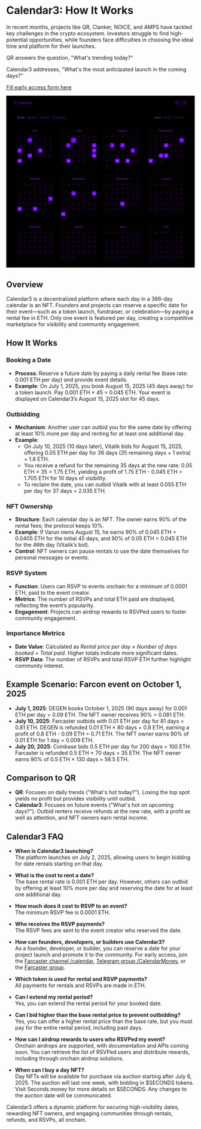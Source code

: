 # Calendar3: How It Works

In recent months, projects like QR, Clanker, NOICE, and AMPS have tackled key challenges in the crypto ecosystem. Investors struggle to find high-potential opportunities, while founders face difficulties in choosing the ideal time and platform for their launches. 

QR answers the question, "What's trending today?" 

Calendar3 addresses, "What's the most anticipated launch in the coming days?"

[Fill early access form here](https://forms.gle/YZtGvYov3R6svGHJ7)


![Calendar3](https://raw.githubusercontent.com/YazhisaiSivanathan/Seconds/refs/heads/main/sscalendar.webp)


## Overview

Calendar3 is a decentralized platform where each day in a 366-day calendar is an NFT. Founders and projects can reserve a specific date for their event—such as a token launch, fundraiser, or celebration—by paying a rental fee in ETH. Only one event is featured per day, creating a competitive marketplace for visibility and community engagement.

## How It Works

### Booking a Date

- **Process**: Reserve a future date by paying a daily rental fee (base rate: 0.001 ETH per day) and provide event details.
- **Example**: On July 1, 2025, you book August 15, 2025 (45 days away) for a token launch. Pay 0.001 ETH × 45 = 0.045 ETH. Your event is displayed on Calendar3’s August 15, 2025 slot for 45 days.

### Outbidding

- **Mechanism**: Another user can outbid you for the same date by offering at least 10% more per day and renting for at least one additional day.
- **Example**:
  - On July 10, 2025 (10 days later), Vitalik bids for August 15, 2025, offering 0.05 ETH per day for 36 days (35 remaining days + 1 extra) = 1.8 ETH.
  - You receive a refund for the remaining 35 days at the new rate: 0.05 ETH × 35 = 1.75 ETH, yielding a profit of 1.75 ETH - 0.045 ETH = 1.705 ETH for 10 days of visibility.
  - To reclaim the date, you can outbid Vitalik with at least 0.055 ETH per day for 37 days = 2.035 ETH.

### NFT Ownership

- **Structure**: Each calendar day is an NFT. The owner earns 90% of the rental fees; the protocol keeps 10%.
- **Example**: If Varun owns August 15, he earns 90% of 0.045 ETH = 0.0405 ETH for the initial 45 days, and 90% of 0.05 ETH = 0.045 ETH for the 46th day (Vitalik’s bid).
- **Control**: NFT owners can pause rentals to use the date themselves for personal messages or events.

### RSVP System

- **Function**: Users can RSVP to events onchain for a minimum of 0.0001 ETH, paid to the event creator.
- **Metrics**: The number of RSVPs and total ETH paid are displayed, reflecting the event’s popularity.
- **Engagement**: Projects can airdrop rewards to RSVPed users to foster community engagement.

### Importance Metrics

- **Date Value**: Calculated as *Rental price per day × Number of days booked = Total paid*. Higher totals indicate more significant dates.
- **RSVP Data**: The number of RSVPs and total RSVP ETH further highlight community interest.

## Example Scenario: Farcon event on October 1, 2025

- **July 1, 2025**: DEGEN books October 1, 2025 (90 days away) for 0.001 ETH per day = 0.09 ETH. The NFT owner receives 90% = 0.081 ETH.
- **July 10, 2025**: Farcaster outbids with 0.01 ETH per day for 81 days = 0.81 ETH. DEGEN is refunded 0.01 ETH × 80 days = 0.8 ETH, earning a profit of 0.8 ETH - 0.09 ETH = 0.71 ETH. The NFT owner earns 90% of 0.01 ETH for 1 day = 0.009 ETH.
- **July 20, 2025**: Coinbase bids 0.5 ETH per day for 200 days = 100 ETH. Farcaster is refunded 0.5 ETH × 70 days = 35 ETH. The NFT owner earns 90% of 0.5 ETH × 130 days = 58.5 ETH.

## Comparison to QR

- **QR**: Focuses on daily trends ("What's hot today?"). Losing the top spot yields no profit but provides visibility until outbid.
- **Calendar3**: Focuses on future events ("What's hot on upcoming days?"). Outbid renters receive refunds at the new rate, with a profit as well as attention, and NFT owners earn rental income.

## Calendar3 FAQ

- **When is Calendar3 launching?**  
  The platform launches on July 2, 2025, allowing users to begin bidding for date rentals starting on that day.

- **What is the cost to rent a date?**  
  The base rental rate is 0.001 ETH per day. However, others can outbid by offering at least 10% more per day and reserving the date for at least one additional day.

- **How much does it cost to RSVP to an event?**  
  The minimum RSVP fee is 0.0001 ETH.

- **Who receives the RSVP payments?**  
  The RSVP fees are sent to the event creator who reserved the date.

- **How can founders, developers, or builders use Calendar3?**  
  As a founder, developer, or builder, you can reserve a date for your project launch and promote it to the community. For early access, join the [Farcaster channel /calendar](https://farcaster.xyz/~/channel/calendar), [Telegram group /CalendarMoney](https://t.me/CalendarMoney), or the [Farcaster group](https://farcaster.xyz/~/group/QNP4XsWqSZwQqj0gAqDwfw).

- **Which token is used for rental and RSVP payments?**  
  All payments for rentals and RSVPs are made in ETH.

- **Can I extend my rental period?**  
  Yes, you can extend the rental period for your booked date.

- **Can I bid higher than the base rental price to prevent outbidding?**  
  Yes, you can offer a higher rental price than the base rate, but you must pay for the entire rental period, including past days.

- **How can I airdrop rewards to users who RSVPed my event?**  
  Onchain airdrops are supported, with documentation and APIs coming soon. You can retrieve the list of RSVPed users and distribute rewards, including through onchain airdrop solutions.

- **When can I buy a day NFT?**  
  Day NFTs will be available for purchase via auction starting after July 6, 2025. The auction will last one week, with bidding in $SECONDS tokens. Visit Seconds.money for more details on $SECONDS. Any changes to the auction date will be communicated.

Calendar3 offers a dynamic platform for securing high-visibility dates, rewarding NFT owners, and engaging communities through rentals, refunds, and RSVPs, all onchain.

